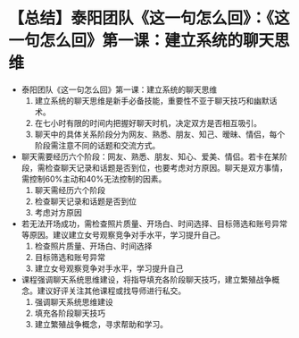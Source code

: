 # 【总结】泰阳团队《这一句怎么回》：《这一句怎么回》第一课：建立系统的聊天思维

-   泰阳团队《这一句怎么回》第一课：建立系统的聊天思维
    1.  建立系统的聊天思维是新手必备技能，重要性不亚于聊天技巧和幽默话术。
    2.  在七小时有限的时间内把握好聊天时机，决定双方是否相互吸引。
    3.  聊天中的具体关系阶段分为网友、熟悉、朋友、知己、暧昧、情侣，每个阶段需注意不同的话题和交流方式。
-   聊天需要经历六个阶段：网友、熟悉、朋友、知心、爱美、情侣。若卡在某阶段，需检查聊天记录和话题是否到位，也要考虑对方原因。聊天是双方事情，需控制60%主动和40%无法控制的因素。
    1.  聊天需经历六个阶段
    2.  检查聊天记录和话题是否到位
    3.  考虑对方原因
-   若无法开场成功，需检查照片质量、开场白、时间选择、目标筛选和账号异常等原因。建议建立女号观察竞争对手水平，学习提升自己。
    1.  检查照片质量、开场白、时间选择
    2.  目标筛选和账号异常
    3.  建立女号观察竞争对手水平，学习提升自己
-   课程强调聊天系统思维建设，将指导填充各阶段聊天技巧，建立繁殖战争概念。建议好评关注其他课程或找导师进行私交。
    1.  强调聊天系统思维建设
    2.  填充各阶段聊天技巧
    3.  建立繁殖战争概念，寻求帮助和学习。